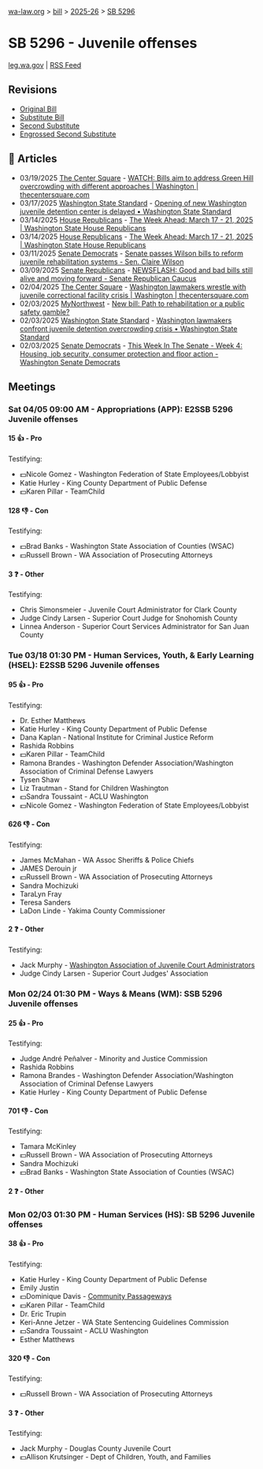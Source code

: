 [wa-law.org](/) > [bill](/bill/) > [2025-26](/bill/2025-26/) > [SB 5296](/bill/2025-26/sb/5296/)

# SB 5296 - Juvenile offenses
[leg.wa.gov](https://app.leg.wa.gov/billsummary?BillNumber=5296&Year=2025&Initiative=false) | [RSS Feed](./rss.xml)

## Revisions
* [Original Bill](1/)
* [Substitute Bill](S/)
* [Second Substitute](S2/)
* [Engrossed Second Substitute](S2.E/)

## 📰 Articles
* 03/19/2025 [The Center Square](/org/the_center_square/) - [WATCH: Bills aim to address Green Hill overcrowding with different approaches | Washington | thecentersquare.com](https://www.thecentersquare.com/washington/article_4c70ef2c-c21d-4036-ab50-1a9840fe9a72.html#:~:text=Senate%20Bill%205296)
* 03/17/2025 [Washington State Standard](/org/washington_state_standard/) - [Opening of new Washington juvenile detention center is delayed • Washington State Standard](https://washingtonstatestandard.com/2025/03/17/opening-of-new-washington-juvenile-detention-center-is-delayed/#:~:text=Senate%20Bill%205296)
* 03/14/2025 [House Republicans](/org/house_republicans/) - [The Week Ahead: March 17 - 21, 2025 | Washington State House Republicans](http://houserepublicans.wa.gov/week/the-week-ahead-march-17-21-2025/#:~:text=HB%205296)
* 03/14/2025 [House Republicans](/org/house_republicans/) - [The Week Ahead: March 17 - 21, 2025 | Washington State House Republicans](https://houserepublicans.wa.gov/week/the-week-ahead-march-17-21-2025/#:~:text=HB%205296)
* 03/11/2025 [Senate Democrats](/org/senate_democrats/) - [Senate passes Wilson bills to reform juvenile rehabilitation systems - Sen. Claire Wilson](https://senatedemocrats.wa.gov/wilson/2025/03/10/senate-passes-wilson-bills-to-reform-juvenile-rehabilitation-systems/#:~:text=5296)
* 03/09/2025 [Senate Republicans](/org/senate_republicans/) - [NEWSFLASH: Good and bad bills still alive and moving forward - Senate Republican Caucus](https://src.wastateleg.org/blog/newsflash-good-bad-bills-still-alive-moving-forward/#:~:text=SB%205296:)
* 02/04/2025 [The Center Square](/org/the_center_square/) - [Washington lawmakers wrestle with juvenile correctional facility crisis | Washington | thecentersquare.com](https://www.thecentersquare.com/washington/article_68867852-e32b-11ef-ba40-4bb880ec3e35.html#:~:text=Senate%20Bill%205296)
* 02/03/2025 [MyNorthwest](/org/mynorthwest/) - [New bill: Path to rehabilitation or a public safety gamble?](https://mynorthwest.com/mynorthwest-politics/rehabilitation/4039382#:~:text=Senate%20Bill%205296)
* 02/03/2025 [Washington State Standard](/org/washington_state_standard/) - [Washington lawmakers confront juvenile detention overcrowding crisis • Washington State Standard](https://washingtonstatestandard.com/2025/02/03/washington-lawmakers-confront-juvenile-detention-overcrowding-crisis/#:~:text=Senate%20Bill%205296)
* 02/03/2025 [Senate Democrats](/org/senate_democrats/) - [This Week In The Senate - Week 4: Housing, job security, consumer protection and floor action - Washington Senate Democrats](https://senatedemocrats.wa.gov/blog/2025/02/02/this-week-in-the-senate-week-4-housing-job-security-consumer-protection-and-floor-action/#:~:text=Senate%20Bill%205296)

## Meetings
### Sat 04/05 09:00 AM - Appropriations (APP): E2SSB 5296 Juvenile offenses
#### 15 👍 - Pro
Testifying:
* 💵Nicole Gomez - Washington Federation of State Employees/Lobbyist
* Katie Hurley - King County Department of Public Defense
* 💵Karen Pillar - TeamChild

#### 128 👎 - Con
Testifying:
* 💵Brad Banks - Washington State Association of Counties (WSAC)
* 💵Russell Brown - WA Association of Prosecuting Attorneys

#### 3 ❓ - Other
Testifying:
* Chris Simonsmeier - Juvenile Court Administrator for Clark County
* Judge Cindy Larsen - Superior Court Judge for Snohomish County
* Linnea Anderson - Superior Court Services Administrator for San Juan County

### Tue 03/18 01:30 PM - Human Services, Youth, & Early Learning (HSEL): E2SSB 5296 Juvenile offenses
#### 95 👍 - Pro
Testifying:
* Dr. Esther Matthews
* Katie Hurley - King County Department of Public Defense
* Dana Kaplan - National Institute for Criminal Justice Reform
* Rashida Robbins
* 💵Karen Pillar - TeamChild
* Ramona Brandes - Washington Defender Association/Washington Association of Criminal Defense Lawyers
* Tysen Shaw
* Liz Trautman - Stand for Children Washington
* 💵Sandra Toussaint - ACLU Washington
* 💵Nicole Gomez - Washington Federation of State Employees/Lobbyist

#### 626 👎 - Con
Testifying:
* James McMahan - WA Assoc Sheriffs & Police Chiefs
* JAMES Derouin jr
* 💵Russell Brown - WA Association of Prosecuting Attorneys
* Sandra Mochizuki
* TaraLyn Fray
* Teresa Sanders
* LaDon Linde - Yakima County Commissioner

#### 2 ❓ - Other
Testifying:
* Jack Murphy - [Washington Association of Juvenile Court Administrators](/org/washington_association_of_juvenile_court_administrators/)
* Judge Cindy Larsen - Superior Court Judges' Association

### Mon 02/24 01:30 PM - Ways & Means (WM): SSB 5296 Juvenile offenses
#### 25 👍 - Pro
Testifying:
* Judge André Peñalver - Minority and Justice Commission
* Rashida Robbins
* Ramona Brandes - Washington Defender Association/Washington Association of Criminal Defense Lawyers
* Katie Hurley - King County Department of Public Defense

#### 701 👎 - Con
Testifying:
* Tamara McKinley
* 💵Russell Brown - WA Association of Prosecuting Attorneys
* Sandra Mochizuki
* 💵Brad Banks - Washington State Association of Counties (WSAC)

#### 2 ❓ - Other

### Mon 02/03 01:30 PM - Human Services (HS): SB 5296 Juvenile offenses
#### 38 👍 - Pro
Testifying:
* Katie Hurley - King County Department of Public Defense
* Emily Justin
* 💵Dominique Davis - [Community Passageways](/org/community_passageways/)
* 💵Karen Pillar - TeamChild
* Dr. Eric Trupin
* Keri-Anne Jetzer - WA State Sentencing Guidelines Commission
* 💵Sandra Toussaint - ACLU Washington
* Esther Matthews

#### 320 👎 - Con
Testifying:
* 💵Russell Brown - WA Association of Prosecuting Attorneys

#### 3 ❓ - Other
Testifying:
* Jack Murphy - Douglas County Juvenile Court
* 💵Allison Krutsinger - Dept of Children, Youth, and Families
